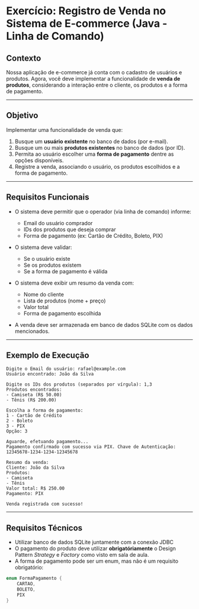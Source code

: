 # Exercício: Registro de Venda no Sistema de E-commerce (Java - Linha de Comando)

## Contexto
Nossa aplicação de e-commerce já conta com o cadastro de usuários e produtos. Agora, você deve implementar a funcionalidade de **venda de produtos**, considerando a interação entre o cliente, os produtos e a forma de pagamento.

---

## Objetivo
Implementar uma funcionalidade de venda que:
1. Busque um **usuário existente** no banco de dados (por e-mail).
2. Busque um ou mais **produtos existentes** no banco de dados (por ID).
3. Permita ao usuário escolher uma **forma de pagamento** dentre as opções disponíveis.
4. Registre a venda, associando o usuário, os produtos escolhidos e a forma de pagamento.

---

## Requisitos Funcionais

- O sistema deve permitir que o operador (via linha de comando) informe:
  - Email do usuário comprador
  - IDs dos produtos que deseja comprar
  - Forma de pagamento (ex: Cartão de Crédito, Boleto, PIX)

- O sistema deve validar:
  - Se o usuário existe
  - Se os produtos existem
  - Se a forma de pagamento é válida

- O sistema deve exibir um resumo da venda com:
  - Nome do cliente
  - Lista de produtos (nome + preço)
  - Valor total
  - Forma de pagamento escolhida

- A venda deve ser armazenada em banco de dados SQLite com os dados mencionados.

---

## Exemplo de Execução
```
Digite o Email do usuário: rafael@example.com
Usuário encontrado: João da Silva

Digite os IDs dos produtos (separados por vírgula): 1,3  
Produtos encontrados:  
- Camiseta (R$ 50.00)  
- Tênis (R$ 200.00)  

Escolha a forma de pagamento:  
1 - Cartão de Crédito  
2 - Boleto  
3 - PIX  
Opção: 3

Aguarde, efetuando pagamento...
Pagamento confirmado com sucesso via PIX. Chave de Autenticação: 12345678-1234-1234-12345678

Resumo da venda:  
Cliente: João da Silva  
Produtos:  
- Camiseta  
- Tênis  
Valor total: R$ 250.00  
Pagamento: PIX  

Venda registrada com sucesso!
```

---

## Requisitos Técnicos

- Utilizar banco de dados SQLite juntamente com a conexão JDBC
- O pagamento do produto deve utilizar **obrigatóriamente** o Design Pattern _Strategy_ e _Factory_ como visto em sala de aula.
- A forma de pagamento pode ser um enum, mas não é um requisito obrigatório:
```java
enum FormaPagamento {
    CARTAO,
    BOLETO,
    PIX
}
```
